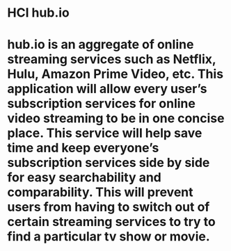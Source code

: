 # HCI hub.io
# hub.io is an aggregate of online streaming services such as Netflix, Hulu, Amazon Prime Video, etc. This application will allow every user’s subscription services for online video streaming to be in one concise place. This service will help save time and keep everyone’s subscription services side by side for easy searchability and comparability. This will prevent users from having to switch out of certain streaming services to try to find a particular tv show or movie.
